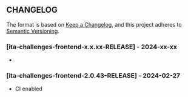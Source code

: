 ## CHANGELOG

The format is based on [Keep a Changelog](https://keepachangelog.com/en/1.0.0/),
and this project adheres to [Semantic Versioning](https://semver.org/spec/v2.0.0.html). 

### [ita-challenges-frontend-x.x.xx-RELEASE] - 2024-xx-xx
*

### [ita-challenges-frontend-2.0.43-RELEASE] - 2024-02-27
* CI enabled

